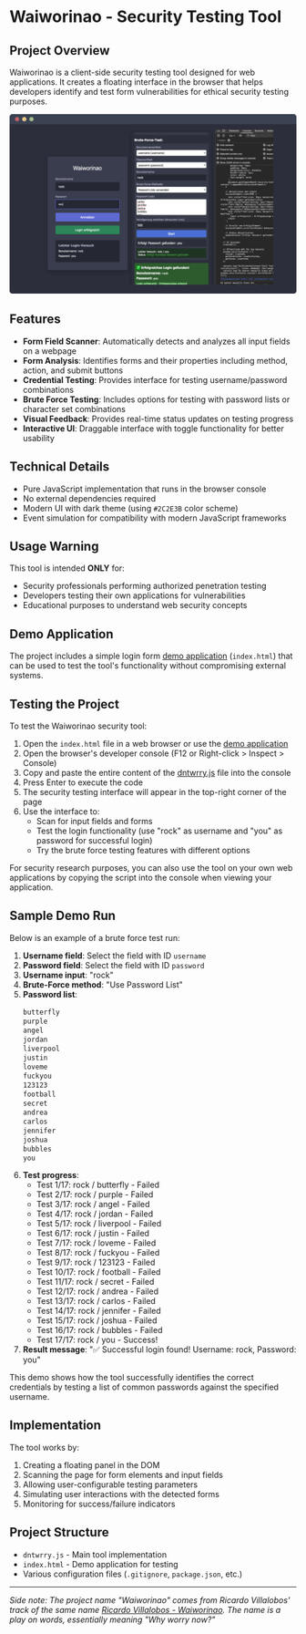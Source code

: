 # Waiworinao - Security Testing Tool

## Project Overview

Waiworinao is a client-side security testing tool designed for web applications. It creates a
floating interface in the browser that helps developers identify and test form vulnerabilities for
ethical security testing purposes.

![Showcase](showcase.png)

## Features

- **Form Field Scanner**: Automatically detects and analyzes all input fields on a webpage
- **Form Analysis**: Identifies forms and their properties including method, action, and submit
  buttons
- **Credential Testing**: Provides interface for testing username/password combinations
- **Brute Force Testing**: Includes options for testing with password lists or character set
  combinations
- **Visual Feedback**: Provides real-time status updates on testing progress
- **Interactive UI**: Draggable interface with toggle functionality for better usability

## Technical Details

- Pure JavaScript implementation that runs in the browser console
- No external dependencies required
- Modern UI with dark theme (using `#2C2E3B` color scheme)
- Event simulation for compatibility with modern JavaScript frameworks

## Usage Warning

This tool is intended **ONLY** for:

- Security professionals performing authorized penetration testing
- Developers testing their own applications for vulnerabilities
- Educational purposes to understand web security concepts

## Demo Application

The project includes a simple login form [demo application](https://mrx3k1.de/waiworinao/index.html)
(`index.html`) that can be used to test
the
tool's functionality without compromising external systems.

## Testing the Project

To test the Waiworinao security tool:

1. Open the `index.html` file in a web browser or use
   the [demo application](https://mrx3k1.de/waiworinao/index.html)
2. Open the browser's developer console (F12 or Right-click > Inspect > Console)
3. Copy and paste the entire content of the [dntwrry.js](dntwrry.js) file into the console
4. Press Enter to execute the code
5. The security testing interface will appear in the top-right corner of the page
6. Use the interface to:
    - Scan for input fields and forms
    - Test the login functionality (use "rock" as username and "you" as password for successful
      login)
    - Try the brute force testing features with different options

For security research purposes, you can also use the tool on your own web applications by copying
the script into the console when viewing your application.

## Sample Demo Run

Below is an example of a brute force test run:

1. **Username field**: Select the field with ID `username`
2. **Password field**: Select the field with ID `password`
3. **Username input**: "rock"
4. **Brute-Force method**: "Use Password List"
5. **Password list**:
   ```
   butterfly
   purple
   angel
   jordan
   liverpool
   justin
   loveme
   fuckyou
   123123
   football
   secret
   andrea
   carlos
   jennifer
   joshua
   bubbles
   you
   ```
6. **Test progress**:
    - Test 1/17: rock / butterfly - Failed
    - Test 2/17: rock / purple - Failed
    - Test 3/17: rock / angel - Failed
    - Test 4/17: rock / jordan - Failed
    - Test 5/17: rock / liverpool - Failed
    - Test 6/17: rock / justin - Failed
    - Test 7/17: rock / loveme - Failed
    - Test 8/17: rock / fuckyou - Failed
    - Test 9/17: rock / 123123 - Failed
    - Test 10/17: rock / football - Failed
    - Test 11/17: rock / secret - Failed
    - Test 12/17: rock / andrea - Failed
    - Test 13/17: rock / carlos - Failed
    - Test 14/17: rock / jennifer - Failed
    - Test 15/17: rock / joshua - Failed
    - Test 16/17: rock / bubbles - Failed
    - Test 17/17: rock / you - Success!
7. **Result message**: "✅ Successful login found! Username: rock, Password: you"

This demo shows how the tool successfully identifies the correct credentials by testing a list of
common passwords against the specified username.

## Implementation

The tool works by:

1. Creating a floating panel in the DOM
2. Scanning the page for form elements and input fields
3. Allowing user-configurable testing parameters
4. Simulating user interactions with the detected forms
5. Monitoring for success/failure indicators

## Project Structure

- `dntwrry.js` - Main tool implementation
- `index.html` - Demo application for testing
- Various configuration files (`.gitignore`, `package.json`, etc.)

---

*Side note: The project name "Waiworinao" comes from Ricardo Villalobos' track of the same
name [Ricardo Villalobos - Waiworinao](https://youtu.be/8FvoJ-HahyQ?si=MylKBQ6002ud-865).
The name is a play on words, essentially
meaning "Why worry now?"*